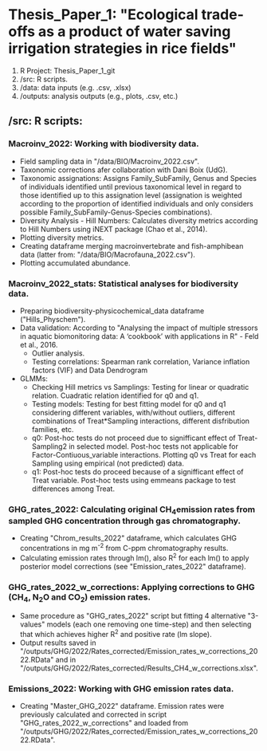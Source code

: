 # Thesis_Paper_1: "Ecological trade-offs as a product of water saving irrigation strategies in rice fields"
1. R Project: Thesis_Paper_1_git 
2. /src: R scripts.
3. /data: data inputs (e.g. .csv, .xlsx)
4. /outputs: analysis outputs (e.g., plots, .csv, etc.)

## /src: R scripts:

### Macroinv_2022: Working with biodiversity data. 
- Field sampling data in "/data/BIO/Macroinv_2022.csv". 
- Taxonomic corrections afer collaboration with Dani Boix (UdG).
- Taxonomic assignations: Assigns Family_SubFamily, Genus and Species of individuals identified until previous taxonomical level in regard to those identified up to this assignation level (assignation is weighted according to the proportion of identified individuals and only considers possible Family_SubFamily-Genus-Species combinations). 
- Diversity Analysis - Hill Numbers: Calculates diversity metrics according to Hill Numbers using iNEXT package (Chao et al., 2014).
- Plotting diversity metrics.
- Creating dataframe merging macroinvertebrate and fish-amphibean data (latter from: "/data/BIO/Macrofauna_2022.csv").
- Plotting accumulated abundance.

### Macroinv_2022_stats: Statistical analyses for biodiversity data.
- Preparing biodiversity-physicochemical_data dataframe ("Hills_Physchem").
- Data validation: According to "Analysing the impact of multiple stressors in aquatic biomonitoring data: A ‘cookbook’ with applications in R" - Feld et al., 2016.
   - Outlier analysis.
   - Testing correlations: Spearman rank correlation, Variance inflation factors (VIF) and Data Dendrogram
 - GLMMs:
   - Checking Hill metrics vs Samplings: Testing for linear or quadratic relation. Cuadratic relation identified for q0 and q1.
   - Testing models: Testing for best fitting model for q0 and q1 considering different variables, with/without outliers, different combinations of Treat*Sampling interactions, different disfribution families, etc.
   - q0: Post-hoc tests do not proceed due to signifficant effect of Treat-Sampling2 in selected model. Post-hoc tests not applicable for Factor-Contiuous_variable interactions. Plotting q0 vs Treat for each Sampling using empirical (not predicted) data.
   - q1:  Post-hoc tests do proceed because of a signifficant effect of Treat variable. Post-hoc tests using emmeans package to test differences among Treat.
  
### GHG_rates_2022: Calculating original CH<sub>4</sub>emission rates from sampled GHG concentration through gas chromatography.
- Creating "Chrom_results_2022" dataframe, which calculates GHG concentrations in mg m<sup>-2</sup> from C-ppm chromatography results.
- Calculating emission rates through lm(), also R<sup>2</sup> for each lm() to apply posterior model corrections (see "Emission_rates_2022" dataframe).

### GHG_rates_2022_w_corrections: Applying corrections to GHG (CH<sub>4</sub>, N<sub>2</sub>O and CO<sub>2</sub>) emission rates.   
- Same procedure as "GHG_rates_2022" script but fitting 4 alternative "3-values" models (each one removing one time-step) and then selecting that which achieves higher R<sup>2</sup> and positive rate (lm slope).
- Output results saved in "/outputs/GHG/2022/Rates_corrected/Emission_rates_w_corrections_2022.RData" and in "/outputs/GHG/2022/Rates_corrected/Results_CH4_w_corrections.xlsx". 

### Emissions_2022: Working with GHG emission rates data.
- Creating "Master_GHG_2022" dataframe. Emission rates were previously calculated and corrected in script "GHG_rates_2022_w_corrections" and loaded from "/outputs/GHG/2022/Rates_corrected/Emission_rates_w_corrections_2022.RData".

